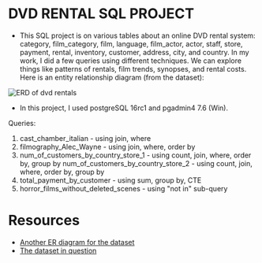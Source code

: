 # DVD RENTAL SQL PROJECT

- This SQL project is on various tables about an online DVD rental system: category, film_category, film, language, film_actor, actor, staff, store, payment, rental, inventory, customer, address, city, and country. In my work, I did a few queries using different techniques. We can explore things like patterns of rentals, film trends, synopses, and rental costs. Here is an entity relationship diagram (from the dataset):

![ERD of dvd rentals](https://raw.githubusercontent.com/cotse900/dvd_rental/master/dvd_rental_erd.png)

- In this project, I used postgreSQL 16rc1 and pgadmin4 7.6 (Win).

Queries:

1. cast_chamber_italian - using join, where
2. filmography_Alec_Wayne - using join, where, order by
3. num_of_customers_by_country_store_1 - using count, join, where, order by, group by
   num_of_customers_by_country_store_2 - using count, join, where, order by, group by
4. total_payment_by_customer - using sum, group by, CTE
5. horror_films_without_deleted_scenes - using "not in" sub-query

# Resources

- [Another ER diagram for the dataset](https://www.postgresqltutorial.com/wp-content/uploads/2018/03/printable-postgresql-sample-database-diagram.pdf)
- [The dataset in question](https://www.postgresqltutorial.com/postgresql-getting-started/postgresql-sample-database/)
